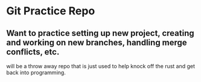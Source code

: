 # Git Practice Repo

## Want to practice setting up new project, creating and working on new branches, handling merge conflicts, etc.

will be a throw away repo that is just used to help knock off the rust and get back into programming.